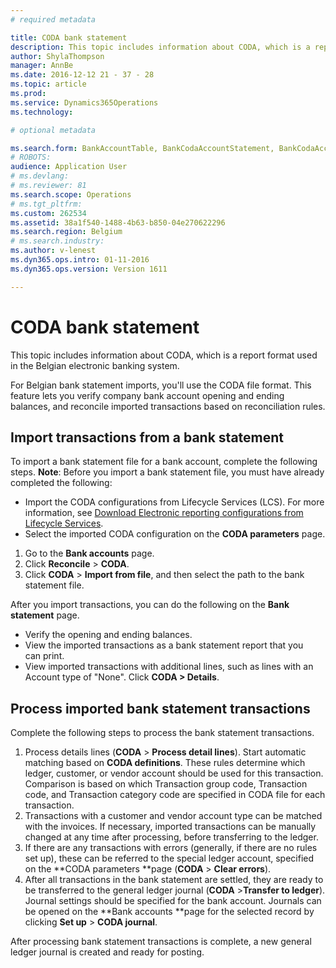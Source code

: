 ```yaml
---
# required metadata

title: CODA bank statement
description: This topic includes information about CODA, which is a report format used in the Belgian electronic banking system. 
author: ShylaThompson
manager: AnnBe
ms.date: 2016-12-12 21 - 37 - 28
ms.topic: article
ms.prod: 
ms.service: Dynamics365Operations
ms.technology: 

# optional metadata

ms.search.form: BankAccountTable, BankCodaAccountStatement, BankCodaAccountStatementLines, BankCodaParameters, BankCodaTrans, BankCodaTransCategory, BankCodaTransDefTable, BankCodaTransFamily
# ROBOTS: 
audience: Application User
# ms.devlang: 
# ms.reviewer: 81
ms.search.scope: Operations
# ms.tgt_pltfrm: 
ms.custom: 262534
ms.assetid: 38a1f540-1488-4b63-b850-04e270622296
ms.search.region: Belgium
# ms.search.industry: 
ms.author: v-lenest
ms.dyn365.ops.intro: 01-11-2016
ms.dyn365.ops.version: Version 1611

---
```


# CODA bank statement

This topic includes information about CODA, which is a report format used in the Belgian electronic banking system. 

For Belgian bank statement imports, you'll use the CODA file format. This feature lets you verify company bank account opening and ending balances, and reconcile imported transactions based on reconciliation rules.

## Import transactions from a bank statement
To import a bank statement file for a bank account, complete the following steps. **Note**: Before you import a bank statement file, you must have already completed the following:

-   Import the CODA configurations from Lifecycle Services (LCS). For more information, see [Download Electronic reporting configurations from Lifecycle Services](download-electronic-reporting-configuration-lcs.md).
-   Select the imported CODA configuration on the **CODA parameters** page.

1.  Go to the **Bank accounts** page.
2.  Click **Reconcile** &gt; **CODA**.
3.  Click **CODA** &gt; **Import from file**, and then select the path to the bank statement file.

After you import transactions, you can do the following on the **Bank statement** page.

-   Verify the opening and ending balances.
-   View the imported transactions as a bank statement report that you can print.
-   View imported transactions with additional lines, such as lines with an Account type of "None". Click **CODA &gt; Details**.

## Process imported bank statement transactions
Complete the following steps to process the bank statement transactions.

1.  Process details lines (**CODA** &gt; **Process detail lines**). Start automatic matching based on **CODA definitions**. These rules determine which ledger, customer, or vendor account should be used for this transaction. Comparison is based on which Transaction group code, Transaction code, and Transaction category code are specified in CODA file for each transaction.
2.  Transactions with a customer and vendor account type can be matched with the invoices. If necessary, imported transactions can be manually changed at any time after processing, before transferring to the ledger.
3.  If there are any transactions with errors (generally, if there are no rules set up), these can be referred to the special ledger account, specified on the **CODA parameters **page (**CODA** &gt; **Clear errors**).
4.  After all transactions in the bank statement are settled, they are ready to be transferred to the general ledger journal (**CODA** &gt;**Transfer to ledger**). Journal settings should be specified for the bank account. Journals can be opened on the **Bank accounts **page for the selected record by clicking **Set up** &gt; **CODA journal**.

After processing bank statement transactions is complete, a new general ledger journal is created and ready for posting.

